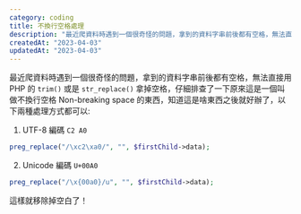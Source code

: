```yaml
---
category: coding
title: 不換行空格處理
description: "最近爬資料時遇到一個很奇怪的問題，拿到的資料字串前後都有空格，無法直接用 PHP 的"
createdAt: "2023-04-03"
updatedAt: "2023-04-03"
---
```


最近爬資料時遇到一個很奇怪的問題，拿到的資料字串前後都有空格，無法直接用 PHP 的 `trim()` 或是 `str_replace()` 拿掉空格，仔細排查了一下原來這是一個叫做不換行空格 Non-breaking space 的東西，知道這是啥東西之後就好辦了，以下兩種處理方式都可以:

1. UTF-8 編碼 `C2 A0`
```php
preg_replace("/\xc2\xa0/", "", $firstChild->data);
```

2. Unicode 編碼 `U+00A0`
```php
preg_replace("/\x{00a0}/u", "", $firstChild->data);
```

這樣就移除掉空白了！
